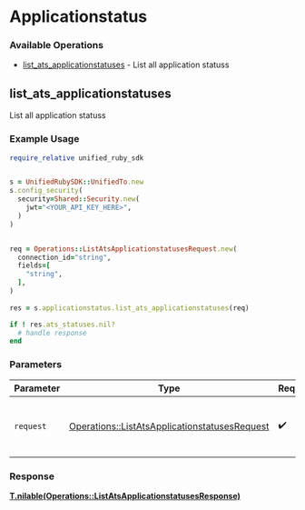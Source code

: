 # Applicationstatus


### Available Operations

* [list_ats_applicationstatuses](#list_ats_applicationstatuses) - List all application statuss

## list_ats_applicationstatuses

List all application statuss

### Example Usage

```ruby
require_relative unified_ruby_sdk


s = UnifiedRubySDK::UnifiedTo.new
s.config_security(
  security=Shared::Security.new(
    jwt="<YOUR_API_KEY_HERE>",
  )
)


req = Operations::ListAtsApplicationstatusesRequest.new(
  connection_id="string",
  fields=[
    "string",
  ],
)
    
res = s.applicationstatus.list_ats_applicationstatuses(req)

if ! res.ats_statuses.nil?
  # handle response
end

```

### Parameters

| Parameter                                                                                                     | Type                                                                                                          | Required                                                                                                      | Description                                                                                                   |
| ------------------------------------------------------------------------------------------------------------- | ------------------------------------------------------------------------------------------------------------- | ------------------------------------------------------------------------------------------------------------- | ------------------------------------------------------------------------------------------------------------- |
| `request`                                                                                                     | [Operations::ListAtsApplicationstatusesRequest](../../models/operations/listatsapplicationstatusesrequest.md) | :heavy_check_mark:                                                                                            | The request object to use for the request.                                                                    |


### Response

**[T.nilable(Operations::ListAtsApplicationstatusesResponse)](../../models/operations/listatsapplicationstatusesresponse.md)**

